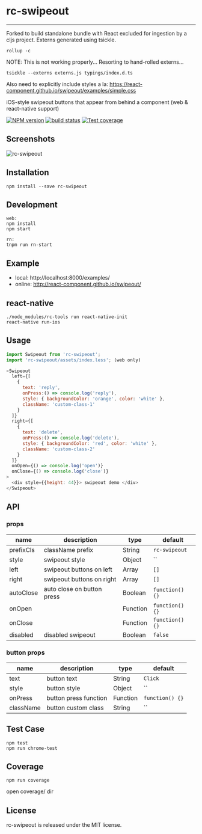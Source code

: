 # rc-swipeout
---

Forked to build standalone bundle with React excluded for ingestion by a cljs project.
Externs generated using tsickle.

```
rollup -c
```

NOTE: This is not working properly... Resorting to hand-rolled externs...
```
tsickle --externs externs.js typings/index.d.ts
```

Also need to explicitly include styles a la:
https://react-component.github.io/swipeout/examples/simple.css


iOS-style swipeout buttons that appear from behind a component (web & react-native support)

[![NPM version][npm-image]][npm-url]
[![build status][travis-image]][travis-url]
[![Test coverage][coveralls-image]][coveralls-url]

[npm-image]: http://img.shields.io/npm/v/rc-swipeout.svg?style=flat-square
[npm-url]: http://npmjs.org/package/rc-swipeout
[travis-image]: https://img.shields.io/travis/react-component/swipeout.svg?style=flat-square
[travis-url]: https://travis-ci.org/react-component/swipeout
[coveralls-image]: https://img.shields.io/coveralls/react-component/swipeout.svg?style=flat-square
[coveralls-url]: https://coveralls.io/r/react-component/swipeout?branch=master

## Screenshots

![rc-swipeout](https://zos.alipayobjects.com/rmsportal/dqxQTtxrKrGMVEc.gif)

## Installation

`npm install --save rc-swipeout`

## Development

```
web:
npm install
npm start

rn:
tnpm run rn-start
```

## Example

- local: http://localhost:8000/examples/
- online: http://react-component.github.io/swipeout/

## react-native

```
./node_modules/rc-tools run react-native-init
react-native run-ios
```

## Usage

```js
import Swipeout from 'rc-swipeout';
import 'rc-swipeout/assets/index.less'; (web only)

<Swipeout
  left={[
    {
      text: 'reply',
      onPress:() => console.log('reply'),
      style: { backgroundColor: 'orange', color: 'white' },
      className: 'custom-class-1'
    }
  ]}
  right={[
    {
      text: 'delete',
      onPress:() => console.log('delete'),
      style: { backgroundColor: 'red', color: 'white' },
      className: 'custom-class-2'
    }
  ]}
  onOpen={() => console.log('open')}
  onClose={() => console.log('close')}
>
  <div style={{height: 44}}> swipeout demo </div>
</Swipeout>

```


## API

### props

| name        | description                   | type   | default    |
|-------------|------------------------|--------|------------|
| prefixCls       | className prefix     | String | `rc-swipeout` |
| style       | swipeout style      | Object | `` |
| left       | swipeout buttons on left      | Array | `[]` |
| right       | swipeout buttons on right      | Array | `[]` |
| autoClose       | auto close on button press   | Boolean | `function() {}` |
| onOpen       |       | Function | `function() {}` |
| onClose       |       | Function | `function() {}` |
| disabled       |   disabled swipeout    | Boolean | `false` |

### button props

| name        | description                   | type   | default    |
|-------------|------------------------|--------|------------|
| text       | button text     | String | `Click` |
| style       | button style     | Object | `` |
| onPress       | button press function      | Function | `function() {}` |
| className       | button custom class     | String | `` |

## Test Case

```
npm test
npm run chrome-test
```

## Coverage

```
npm run coverage
```

open coverage/ dir

## License

rc-swipeout is released under the MIT license.
